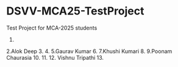 # DSVV-MCA25-TestProject
Test Project for MCA-2025 students

1.
2.Alok Deep
3.
4.
5.Gaurav Kumar
6.
7.Khushi Kumari
8.
9.Poonam Chaurasia
10.
11.
12. Vishnu Tripathi
13.
